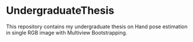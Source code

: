 # UndergraduateThesis
This repository contains my undergraduate thesis on Hand pose estimation in single RGB image with Multiview Bootstrapping.
